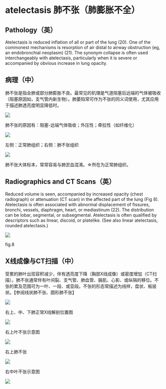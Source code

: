 # atelectasis 肺不张（肺膨胀不全）
## Pathology（英）
 Atelectasis is reduced inflation of all or part of the lung (20). One of the commonest mechanisms is resorption of air distal to airway obstruction (eg, an endobronchial neoplasm) (21). The synonym collapse is often used interchangeably with atelectasis, particularly when it is severe or accompanied by obvious increase in lung opacity.
## 病理（中）
 肺不张是指全肺或部分肺膨胀不良。最常见的机理是气道阻塞后远端的气体被吸收（阻塞原因如，支气管内新生物）。肺萎陷常可作为不张的同义词使用，尤其应用于描述肺透亮度明显降低时。

![](./_image/2017-04-30-12-05-14.jpg)

肺不张的原因有：阻塞-远端气体吸收；外压性；牵拉性（如纤维化）

![](./_image/2017-04-30-12-05-30.jpg)

左侧：正常肺组织；右侧：肺不张组织

![](./_image/2017-04-30-12-05-45.jpg)

肺不张大体标本，常常容易与肺淤血混淆。☆所在为正常肺组织。

## Radiographics and CT Scans（英）
 Reduced volume is seen, accompanied by increased opacity (chest radiograph) or attenuation (CT scan) in the affected part of the lung (Fig 8). Atelectasis is often associated with abnormal displacement of fissures, bronchi, vessels, diaphragm, heart, or mediastinum (22). The distribution can be lobar, segmental, or subsegmental. Atelectasis is often qualified by descriptors such as linear, discoid, or platelike. (See also linear atelectasis, rounded atelectasis.)

![](./_image/2017-04-30-12-06-31.jpg)

fig.8

## X线成像与CT扫描（中）
受累的肺叶出现容积减少，伴有透亮度下降（胸部X线成像）或密度增加（CT扫描）。肺不张通常伴有叶间裂、支气管、肺血管、膈肌、心影、或纵隔的移位。不张的累及范围可为一叶、一段、或亚段。不张的形态常描述为线样，盘状、板层状。【参阅线状肺不张、圆形肺不张】


![](./_image/2017-04-30-12-07-29.jpg)

右上、中、下肺正常X线解剖位置图


![](./_image/2017-04-30-12-07-46.jpg)

右上叶不张示意图


![](./_image/2017-04-30-12-08-03.jpg)

右上肺不张


![](./_image/2017-04-30-12-08-23.jpg)

右中叶不张示意图


![](./_image/2017-04-30-12-08-41.jpg)

